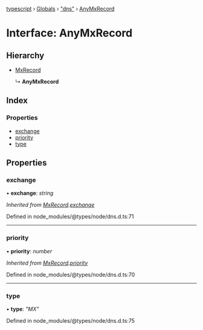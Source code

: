 [typescript](../README.md) › [Globals](../globals.md) › ["dns"](../modules/_dns_.md) › [AnyMxRecord](_dns_.anymxrecord.md)

# Interface: AnyMxRecord

## Hierarchy

* [MxRecord](_dns_.mxrecord.md)

  ↳ **AnyMxRecord**

## Index

### Properties

* [exchange](_dns_.anymxrecord.md#exchange)
* [priority](_dns_.anymxrecord.md#priority)
* [type](_dns_.anymxrecord.md#type)

## Properties

###  exchange

• **exchange**: *string*

*Inherited from [MxRecord](_dns_.mxrecord.md).[exchange](_dns_.mxrecord.md#exchange)*

Defined in node_modules/@types/node/dns.d.ts:71

___

###  priority

• **priority**: *number*

*Inherited from [MxRecord](_dns_.mxrecord.md).[priority](_dns_.mxrecord.md#priority)*

Defined in node_modules/@types/node/dns.d.ts:70

___

###  type

• **type**: *"MX"*

Defined in node_modules/@types/node/dns.d.ts:75
